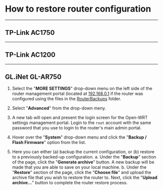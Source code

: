 # How to restore router configuration #
---
## TP-Link AC1750 ##

---
## TP-Link AC1200 ##

---
## GL.iNet GL-AR750 ##

1. Select the "**MORE SETTINGS**" drop-down menu on the left side of the router management portal (located at [192.168.0.1](http://192.168.0.1) if the router was configured using the files in the [RouterBackups](RouterBackups/) folder.

2. Select "**Advanced**" from the drop-down meny.

3. A new tab will open and present the login screen for the Open-WRT settings management portal. Login to the `root` account with the same password that you use to login to the router's main admin portal. 

4. Hover over the "**System**" drop-down menu and click the "**Backup / Flash Firmware**" option from the list. 

5. Here you can either (a) backup the current configuration, or (b) restore to a previously backed-up configuration. 
a. Under the "**Backup**" section of the page, click the "**Generate archive**" button. A new backup will be made that you are able to save on your local machine. 
b. Under the "**Restore**" section of the page, click the "**Choose file**" and upload the archive file that you wish to restore the router to. Next, click the "**Upload archive...**" button to complete the router restore process. 
